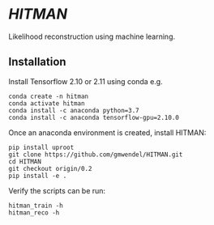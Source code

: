 # *HITMAN*

Likelihood reconstruction using machine learning.


## Installation


Install Tensorflow 2.10 or 2.11 using conda e.g.
```
conda create -n hitman
conda activate hitman
conda install -c anaconda python=3.7
conda install -c anaconda tensorflow-gpu=2.10.0
```

Once an anaconda environment is created, install HITMAN:
```
pip install uproot
git clone https://github.com/gmwendel/HITMAN.git
cd HITMAN
git checkout origin/0.2
pip install -e .
```
Verify the scripts can be run:
```
hitman_train -h
hitman_reco -h
```



